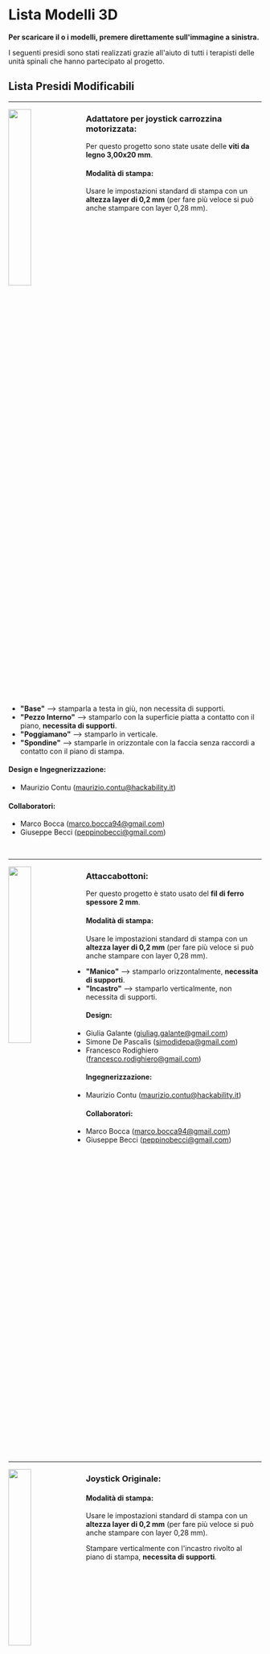 
# Lista Modelli 3D

**Per scaricare il o i modelli, premere direttamente sull'immagine a sinistra.**

I seguenti presidi sono stati realizzati grazie all'aiuto di tutti i terapisti delle unità spinali che hanno partecipato al progetto.

## Lista Presidi Modificabili

---


[<img align="left" src="anteprime_presidi/adattatore_joystick.png" width="30%">][file_adattatore_joystick] 


### Adattatore per joystick carrozzina motorizzata:

Per questo progetto sono state usate delle **viti da legno 3,00x20 mm**.

#### Modalità di stampa:

Usare le impostazioni standard di stampa con un **altezza layer di 0,2 mm** (per fare più veloce si può anche stampare con layer 0,28 mm).

<br clear="left"/>

- **"Base"** --> stamparla a testa in giù, non necessita di supporti.
- **"Pezzo Interno"** --> stamparlo con la superficie piatta a contatto con il piano, **necessita di supporti**.
- **"Poggiamano"** --> stamparlo in verticale.
- **"Spondine"** --> stamparle in orizzontale con la faccia senza raccordi a contatto con il piano di stampa.

#### Design e Ingegnerizzazione:

- Maurizio Contu  (maurizio.contu@hackability.it)

#### Collaboratori:

- Marco Bocca (marco.bocca94@gmail.com)
- Giuseppe Becci (peppinobecci@gmail.com)

<br clear="left"/>

---

[<img align="left" src="anteprime_presidi/attaccabottoni.png" width="30%">][file_aattaccabottoni] 
### Attaccabottoni:

Per questo progetto è stato usato del **fil di ferro spessore 2 mm**.

#### Modalità di stampa:

Usare le impostazioni standard di stampa con un **altezza layer di 0,2 mm** (per fare più veloce si può anche stampare con layer 0,28 mm).

- **"Manico"** --> stamparlo orizzontalmente, **necessita di supporti**.
- **"Incastro"** --> stamparlo verticalmente, non necessita di supporti.

#### Design:

- Giulia Galante  (giuliag.galante@gmail.com)
- Simone De Pascalis (simodidepa@gmail.com)
- Francesco Rodighiero (francesco.rodighiero@gmail.com)

#### Ingegnerizzazione:

- Maurizio Contu (maurizio.contu@hackability.it)

#### Collaboratori:

- Marco Bocca (marco.bocca94@gmail.com)
- Giuseppe Becci (peppinobecci@gmail.com)

<br clear="left"/>

---

[<img align="left" src="anteprime_presidi/joystick_originale.png" width="30%">][file_joystick_originale] 
### Joystick Originale:

#### Modalità di stampa:

Usare le impostazioni standard di stampa con un **altezza layer di 0,2 mm** (per fare più veloce si può anche stampare con layer 0,28 mm).

Stampare verticalmente con l'incastro rivolto al piano di stampa, **necessita di supporti**.

<br clear="left"/>

#### Design e Ingegnerizzazione:

- Maurizio Contu  (maurizio.contu@hackability.it)

#### Collaboratori:

- Marco Bocca (marco.bocca94@gmail.com)
- Giuseppe Becci (peppinobecci@gmail.com)

<br clear="left"/>

---

[<img align="left" src="anteprime_presidi/joystick_sfera.png" width="30%">][file_joystick_sfera] 
### Joystick Sfera:

#### Modalità di stampa:

Usare le impostazioni standard di stampa con un **altezza layer di 0,2 mm** (per fare più veloce si può anche stampare con layer 0,28 mm).

Stampare verticalmente con l'incastro rivolto al piano di stampa, il modello è ottimizzato per essere stampato **senza supporti**.

<br clear="left"/>

#### Design e Ingegnerizzazione:

- Maurizio Contu  (maurizio.contu@hackability.it)

#### Collaboratori:

- Marco Bocca (marco.bocca94@gmail.com)
- Giuseppe Becci (peppinobecci@gmail.com)

<br clear="left"/>

---

[<img align="left" src="anteprime_presidi/joystick_ver2.png" width="30%">][file_joystick_ver2] 
### Joystick Versione 2:

#### Modalità di stampa:

Usare le impostazioni standard di stampa con un **altezza layer di 0,2 mm** (per fare più veloce si può anche stampare con layer 0,28 mm).

Stampare verticalmente con l'incastro rivolto al piano di stampa, il modello è ottimizzato per essere stampato **senza supporti**.

<br clear="left"/>

#### Design e Ingegnerizzazione:

- Maurizio Contu  (maurizio.contu@hackability.it)

#### Collaboratori:

- Marco Bocca (marco.bocca94@gmail.com)
- Giuseppe Becci (peppinobecci@gmail.com)

<br clear="left"/>

---

[<img align="left" src="anteprime_presidi/portaspazzola.png" width="30%">][file_portaspazzola] 
### Portaspazzola:

#### Modalità di stampa:

Usare le impostazioni standard di stampa con un **altezza layer di 0,2 mm** (per fare più veloce si può anche stampare con layer 0,28 mm).

- **"Manico"** --> stamparlo orizzontalmente, **necessita di supporti ovunque**.
- **"Portaspazzola"** --> stamparlo con la pinza per la spazzola orientata verticalmente,  **necessita di supporti solo dal piano di stampa**.

<br clear="left"/>

#### Design:

- Giulia Galante  (giuliag.galante@gmail.com)
- Simone De Pascalis (simodidepa@gmail.com)
- Francesco Rodighiero (francesco.rodighiero@gmail.com)

#### Ingegnerizzazione:

- Maurizio Contu (maurizio.contu@hackability.it)

#### Collaboratori:

- Marco Bocca (marco.bocca94@gmail.com)
- Giuseppe Becci (peppinobecci@gmail.com)

<br clear="left"/>

---

[<img align="left" src="anteprime_presidi/presidio_dito.png" width="30%">][file_presidio_dito] 
### Presidio Dito:

#### Modalità di stampa:

Usare le impostazioni standard di stampa con un **altezza layer di 0,2 mm** e **100% Riempimento**.

**Stampare orizzontalmente**, il modello **necessita di supporti generati solo dal piano di stampa**.

<br clear="left"/>

#### Design e Ingegnerizzazione:

- Maurizio Contu  (maurizio.contu@hackability.it)

#### Collaboratori:

- Marco Bocca (marco.bocca94@gmail.com)
- Giuseppe Becci (peppinobecci@gmail.com)

<br clear="left"/>

---

[<img align="left" src="anteprime_presidi/presidio_falange.png" width="30%">][file_presidio_falange]
### Presidio Falange:

#### Modalità di stampa:

Usare le impostazioni standard di stampa con un **altezza layer di 0,2 mm** e **100% Riempimento**.

**Stampare verticalmente con la punta rivolta verso il basso** a contatto con il piano di stampa, **necessita di supporti generati solo dal piano di stampa**.

<br clear="left"/>

#### Design e Ingegnerizzazione:

- Maurizio Contu  (maurizio.contu@hackability.it)

#### Collaboratori:

- Marco Bocca (marco.bocca94@gmail.com)
- Giuseppe Becci (peppinobecci@gmail.com)

<br clear="left"/>

---

[<img align="left" src="anteprime_presidi/prolunga_freni.png" width="30%">][file_prolunga_freni] 
### Prolunga Freni:

#### Modalità di stampa:

Usare le impostazioni standard di stampa con un **altezza layer di 0,2 mm** (per fare più veloce si può anche stampare con layer 0,28 mm), aumentando solo il **numero di perimetri a 4** e un **Riempimento al 15% o 20%**.

**Stampare orizzontalmente** con la superficie a contatto col piano di stampa, il modello è ottimizzato per essere stampato **senza supporti**..

<br clear="left"/>

#### Design e Ingegnerizzazione:

- Maurizio Contu  (maurizio.contu@hackability.it)

#### Collaboratori:

- Marco Bocca (marco.bocca94@gmail.com)
- Giuseppe Becci (peppinobecci@gmail.com)

<br clear="left"/>

---

[file_adattatore_joystick]: presidi_ingegnerizzati/Adattatore_Joystick_rev_1.4.f3d?raw=true
[file_aattaccabottoni]: presidi_ingegnerizzati/Attaccabottoni_rev_1.0.f3d?raw=true
[file_joystick_originale]: presidi_ingegnerizzati/Joystick_originale.f3d?raw=true
[file_joystick_sfera]: presidi_ingegnerizzati/Joystick_sfera_rev_1.0.f3d?raw=true
[file_portaspazzola]: presidi_ingegnerizzati/Portaspazzola_rev_1.0.f3d?raw=true
[file_presidio_dito]: presidi_ingegnerizzati/Presidio_dito_ver_1.1.f3d?raw=true
[file_prolunga_freni]: presidi_ingegnerizzati/Prolunga_freni_rev_1.1.f3d?raw=true
[file_presidio_falange]: presidi_ingegnerizzati/Presidio_falange_rev_1.2.f3d?raw=true
[file_joystick_ver2]: presidi_ingegnerizzati/Joystick_ver2_rev_1.2.f3d?raw=true


## Lista Modelli Non Modificabili:

I presidi in questa lista sono già in stl, vanno direttamente importati su Prusa Slicer e poi vanno divisi con il pulsante **Dividi in oggetti** che trovate in alto nella barra ozizzontale.
<!--I presidi in questa lista bisogna sempre aprirli con Autodesk Fusion 360 ed esportare direttamente i corpi in stl. -->

---

[<img align="left" src="anteprime_presidi/estensione_tagliaunghie.png" width="30%">][file_estensione_tagliaunghie] 
### Estensione Per Tagliaunghe Rev: 2.0:

<!-- #### Modalità di stampa: -->

#### Design Rev 2.0:

- Simone De Pascalis (simodidepa@gmail.com)

#### Cartella file stl:

[Cartella_STL](presidi_non_modificabili/estensione_tagli_unghie/stl).

<br clear="left"/>

#### Progetto PrusaSlicer (Experimental):

[Progetto PrusaSlicer ottimizzato per Creality Ender 3 V2](presidi_non_modificabili/estensione_tagli_unghie/progetto_prusaslicer/estensione_tagli_unghie-creality_ender3-V2.3mf?raw=true)

[Progetto PrusaSlicer ottimizzato per DELTACOMB DC20](presidi_non_modificabili/estensione_tagli_unghie/progetto_prusaslicer/estensione_tagli_unghie-deltacomb_DC20.3mf?raw=true)

Tips: Spostare fuori dal piano di stampa i pezzi che NON si desidera vengano stampati.

Attenzione: mettere questo file nella stessa cartella dei modelli stl.

#### Design prima versione:

- Giulia Galante  (giuliag.galante@gmail.com)
- Simone De Pascalis (simodidepa@gmail.com)
- Francesco Rodighiero (francesco.rodighiero@gmail.com)

<br clear="left"/>

---

[<img align="left" src="anteprime_presidi/tutore_penna.png" width="30%">][file_tutore_penna] 
### Tutore Penna Rev: 2.0:

<!-- #### Modalità di stampa: -->

#### Design Rev 2.0:

- Simone De Pascalis (simodidepa@gmail.com)

#### Cartella file stl:

[Cartella_STL](presidi_non_modificabili/tutore_penna/stl).

<br clear="left"/>

#### Progetto PrusaSlicer (Experimental):

[Progetto PrusaSlicer ottimizzato per Creality Ender 3 V2](presidi_non_modificabili/tutore_penna/progetto_prusaslicer/tutore_penna-creality_ender3-V2.3mf?raw=true)

[Progetto PrusaSlicer ottimizzato per DELTACOMB DC20](presidi_non_modificabili/tutore_penna/progetto_prusaslicer/tutore_penna-deltacomb_DC20.3mf?raw=true)

Tips: Spostare fuori dal piano di stampa i pezzi che NON si desidera vengano stampati.

Attenzione: mettere questo file nella stessa cartella dei modelli stl.

#### Design prima versione:

- Giulia Galante  (giuliag.galante@gmail.com)
- Simone De Pascalis (simodidepa@gmail.com)
- Francesco Rodighiero (francesco.rodighiero@gmail.com)

<br clear="left"/>

---

## Lista Modelli sperimentali:

I presidi in questa lista sono sperimentali, sono forniti sia con il file f3d e sia in stl.
<!--I presidi in questa lista bisogna sempre aprirli con Autodesk Fusion 360 ed esportare direttamente i corpi in stl. -->

---

[<img align="left" src="anteprime_presidi/supporto_cucchiaio.png" width="30%">][file_supporto_cucchiaio]
### Supporto per cucchiaio:

<!-- #### Modalità di stampa: -->

#### Design e Ingegnerizzazione:

- Maurizio Contu  (maurizio.contu@hackability.it)

#### Cartella file stl:

[Cartella_STL](experimental/supporto_cucchiaio/stl).

<br clear="left"/>

#### Progetto PrusaSlicer:

[Progetto PrusaSlicer ottimizzato per Creality Ender 3 V2](experimental/supporto_cucchiaio/progetto_prusaslicer/supporto_cucchiaio-creality_ender3-V2.3mf?raw=true)

[Progetto PrusaSlicer ottimizzato per DELTACOMB DC20](experimental/supporto_cucchiaio/progetto_prusaslicer/supporto_cucchiaio-deltacomb_DC20.3mf?raw=true)

Attenzione: mettere questo file nella stessa cartella dei modelli stl.

<br clear="left"/>

---

[file_estensione_tagliaunghie]: presidi_non_modificabili/estensione_tagli_unghie/copertina/estensione_tagliaunghie_rev.2.0.stl?raw=true
[file_tutore_penna]: presidi_non_modificabili/tutore_penna/copertina/tutore_penna_rev.2.0.stl?raw=true
[file_supporto_cucchiaio]:experimental/supporto_cucchiaio/f3d/supporto_cuccuiaio.f3d?raw=true
<!-- [adattatore_joystick]: anteprime_presidi/adattatore_joystick.png -->
